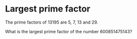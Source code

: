 Largest prime factor
====================
The prime factors of 13195 are 5, 7, 13 and 29.

What is the largest prime factor of the number 600851475143?
